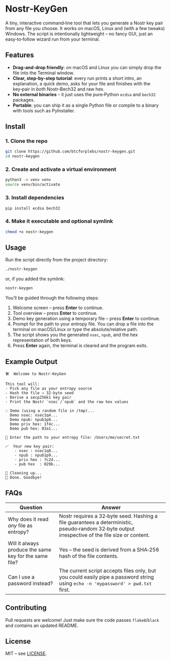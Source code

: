 # Nostr‑KeyGen

A tiny, interactive command‑line tool that lets you generate a Nostr key pair from any file you choose. It works on macOS, Linux and (with a few tweaks) Windows. The script is intentionally lightweight – no fancy GUI, just an easy‑to‑follow wizard run from your terminal.

## Features

- **Drag‑and‑drop friendly**: on macOS and Linux you can simply drop the file into the Terminal window.
- **Clear, step‑by‑step tutorial**: every run prints a short intro, an explanation, a quick demo, asks for your file and finishes with the key‑pair in *both* Nostr‑Bech32 and raw hex.
- **No external binaries** – it just uses the pure‑Python `ecdsa` and `bech32` packages.
- **Portable**: you can ship it as a single Python file or compile to a binary with tools such as PyInstaller.

## Install

### 1. Clone the repo
```bash
git clone https://github.com/btcforplebs/nostr-keygen.git
cd nostr-keygen
```

### 2. Create and activate a virtual environment
```bash
python3 -m venv venv
source venv/bin/activate
```

### 3. Install dependencies
```bash
pip install ecdsa bech32
```

### 4. Make it executable and optional symlink
```bash
chmod +x nostr-keygen
```

## Usage

Run the script directly from the project directory:
```bash
./nostr-keygen
```
or, if you added the symlink:
```bash
nostr-keygen
```
You’ll be guided through the following steps:

1. Welcome screen – press **Enter** to continue.
2. Tool overview – press **Enter** to continue.
3. Demo key generation using a temporary file – press **Enter** to continue.
4. Prompt for the path to your entropy file. You can drop a file into the terminal on macOS/Linux or type the absolute/relative path.
5. The script shows you the generated `nsec`, `npub`, and the hex representation of both keys.
6. Press **Enter** again, the terminal is cleared and the program exits.

## Example Output

```
🛠️  Welcome to Nostr‑KeyGen

This tool will:
- Pick any file as your entropy source
- Hash the file → 32‑byte seed
- Derive a secp256k1 key pair
- Print the Nostr `nsec`/`npub` and the raw hex values

💡 Demo (using a random file in /tmp)...
  Demo nsec: nsec1q4...
  Demo npub: npub1p8...
  Demo priv hex: 1f4c...
  Demo pub hex: 03a1...

📂 Enter the path to your entropy file: /Users/me/secret.txt

✅  Your new key pair:
    - nsec : nsec1q8...
    - npub : npub1p9...
    - priv hex : 7c2d...
    - pub hex  : 029b...

🧹 Cleaning up...
🚀 Done. Goodbye!
```

## FAQs

| Question | Answer |
|----------|--------|
| Why does it read *any* file as entropy? | Nostr requires a 32‑byte seed. Hashing a file guarantees a deterministic, pseudo‑random 32‑byte output irrespective of the file size or content. |
| Will it always produce the same key for the same file? | Yes – the seed is derived from a SHA‑256 hash of the file contents. |
| Can I use a password instead? | The current script accepts files only, but you could easily pipe a password string using `echo -n 'mypassword' > pwd.txt` first. |

## Contributing

Pull requests are welcome! Just make sure the code passes `flake8`/`black` and contains an updated README.

## License

MIT – see [LICENSE](LICENSE).

